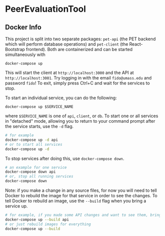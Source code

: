# PeerEvaluationTool

## Docker Info

This project is split into two separate packages: `pet-api` (the PET backend which will perform database operations) and `pet-client` (the React-Bootstrap frontend). Both are containerized and can be started simultaneously with

```
docker-compose up
```

This will start the client at `http://localhost:3000` and the API at `http://localhost:3001`. Try logging in with the email `fido@umass.edu` and password `fido`! To exit, simply press Ctrl+C and wait for the services to stop.

To start an individual service, you can do the following:

```
docker-compose up $SERVICE_NAME
```

where `$SERVICE_NAME` is one of `api`, `client`, or `db`. To start one or all services in "detached" mode, allowing you to return to your command prompt after the service starts, use the `-d` flag.

```bash
# for example
docker-compose up -d api
# or to start all services
docker-compose up -d
```

To stop services after doing this, use `docker-compose down`.

```bash
# an example for one service
docker-compose down api
# or, stop all running services
docker-compose down
```

Note: if you make a change in any source files, for now you will need to tell Docker to rebuild the image for that service in order to see the changes. To tell Docker to rebuild an image, use the `--build` flag when you bring a service up.

```bash
# for example, if you made some API changes and want to see them, bring the service up like this
docker-compose up --build api
# or just rebuild images for everything
docker-compose up --build
```
